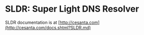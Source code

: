SLDR: Super Light DNS Resolver
==============================

SLDR documentation is at [http://cesanta.com](http://cesanta.com/docs.shtml?SLDR.md)
